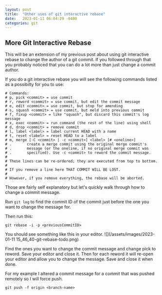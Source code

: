 ```yaml
---
layout: post
title:  "Other uses of git interactive rebase"
date:   2023-01-11 06:04:29 -0400
categories: git
---
```


## More Git Interactive Rebase

This will be an extension of my previous post about using git interactive rebase to change the author of a git commit. If you followed through that you probably noticed that you can do a lot more than just change a commit author.

If you do a git interactive rebase you will see the following commands listed as a possibilty for you to use:
```
# Commands:
# p, pick <commit> = use commit
# r, reword <commit> = use commit, but edit the commit message
# e, edit <commit> = use commit, but stop for amending
# s, squash <commit> = use commit, but meld into previous commit
# f, fixup <commit> = like "squash", but discard this commit's log message
# x, exec <commit> = run command (the rest of the line) using shell
# d, drop <commit> = remove commit
# l, label <label> = label current HEAD with a name
# t, reset <label> = reset HEAD to a label
# m, merge [-C <commit> | -c <commit>] <label> [# <oneline>]
# .       create a merge commit using the original merge commit's
# .       message (or the oneline, if no original merge commit was
# .       specified). Use -c <commit> to reword the commit message.
#
# These lines can be re-ordered; they are executed from top to bottom.
#
# If you remove a line here THAT COMMIT WILL BE LOST.
#
# However, if you remove everything, the rebase will be aborted.
```

Those are fairly self explanatory but let's quickly walk through how to change a commit message.

Run `git log` to find the commit ID of the commit just before the one you want to change the message for.

Then run this:
```
git rebase -i -p <previousCommitID>
```

You should see something like this in your editor.
![](/assets/images/2023-01-11 15_46_40-git-rebase-todo.png)

Find the ones you want to change the commit message and change pick to reword. Save your editor and close it. Then for each reword it will re-open your editor and allow you to change the message. Save and close it when done.

For my example I altered a commit message for a commit that was pushed remotely so I will force push.
```
git push -f origin <branch-name>
```